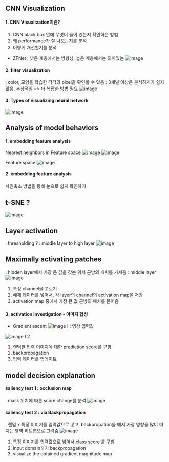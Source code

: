 ## CNN Visualization

#### 1. CNN Visualization이란? 
1) CNN black box 안에 무엇이 들어 있는지 확인하는 방법  
2) 왜 performance가 잘 나오는지를 분석  
3) 어떻게 개선할지를 분석  


- ZFNet 
: 낮은 계층에서는 방향성, 높은 계층에서는 의미있는
![image](https://user-images.githubusercontent.com/51853700/133009347-cb14e792-d140-4a49-9d5d-f831d1682e3b.png)

#### 2. filter visualization
: color, 모양을 학습한 각각의 pixel을 확인할 수 있음 
: 3채널 이상은 분석하기가 쉽지 않음, 추상적임 => 더 복잡한 방법 필요 
![image](https://user-images.githubusercontent.com/51853700/133021856-a39952e6-0e39-4f88-a1b2-d168f558f77e.png)



#### 3. Types of visualizing neural network
![image](https://user-images.githubusercontent.com/51853700/133030674-345763aa-6c27-4bf1-bce2-ee67787db2dc.png)





## Analysis of model behaviors

#### 1. embedding feature analysis

Nearest neighbors in Feature space
![image](https://user-images.githubusercontent.com/51853700/133031014-8273d739-5e18-4dfe-acbf-e90f0a7be4f0.png)
![image](https://user-images.githubusercontent.com/51853700/133031641-3a4fee13-5332-4854-8ef5-81849cf8e112.png)

Feature space
![image](https://user-images.githubusercontent.com/51853700/133031680-bcf23bbe-a343-4244-93ed-323721d724ef.png)



#### 2. embedding feature analysis
차원축소 방법을 통해 눈으로 쉽게 확인하기  

## t-SNE ?
![image](https://user-images.githubusercontent.com/51853700/133031865-7856ac92-7f90-4522-a4ae-727aca362b45.png)


## Layer activation 
: thresholding ?
: middle layer to high layer
![image](https://user-images.githubusercontent.com/51853700/133032008-06f068a2-a0d6-406d-a261-2acba7c8778d.png)


## Maximally activating patches
: hidden layer에서 가장 큰 값을 갖는 위치 근방의 패치를 가져옴 
: middle layer
![image](https://user-images.githubusercontent.com/51853700/133032252-3de6ae0a-c775-4711-a1c9-d862e8cc1510.png)


1) 특정 channel을 고르기 
2) 예제 데이터를 넣어서, 각 layer의 channel의 activation map을 저장
3) activation map 중에서 가장 큰 값 근방의 패치를 뜯어옴 


#### 3. activation investigation - 이미지 합성

* Gradient ascent
![image](https://user-images.githubusercontent.com/51853700/133033503-930c2ea0-6544-480d-9428-93280416c909.png)
I : 영상 입력값 

![image](https://user-images.githubusercontent.com/51853700/133033636-a87be7fe-425b-47f6-bb6a-81dd9a33a978.png)
L2

1) 랜덤한 입력 이미지에 대한 prediction score를 구함
2) backpropagation
3) 입력 데이터를 업데이트 



## model decision explanation

#### saliency test 1 : occlusion map
: mask 위치에 따른 score change를 분석 
![image](https://user-images.githubusercontent.com/51853700/133035260-083eb09b-29a4-404e-a0e5-0d174da1c4a0.png)


#### saliency test 2 : via Backpropagation
: 랜덤 x 특정 이미지를 입력값으로 넣고, backpropation을 해서 가장 영향을 많이 미치는 영역 히트맵으로 그려줌 
![image](https://user-images.githubusercontent.com/51853700/133035990-722db7db-8369-42b6-90b4-ee1030631b4a.png)

1) 특정 이미지를 입력값으로 넣어서 class score 를 구함
2) input domain까지 backpropagation
3) visualize the obtained gradient magnitude map
